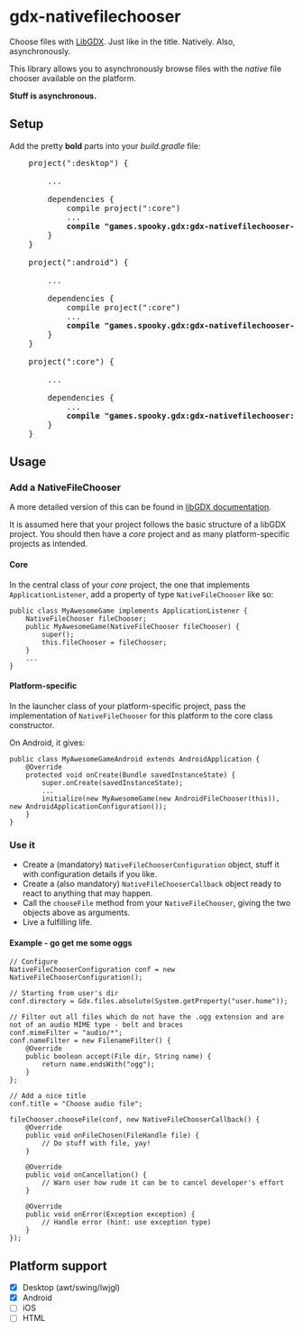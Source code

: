 # gdx-nativefilechooser

Choose files with [LibGDX](https://libgdx.badlogicgames.com/). Just like in the title. Natively. Also, asynchronously.

This library allows you to asynchronously browse files with the _native_ file chooser available on the platform.

**Stuff is asynchronous.**

## Setup

Add the pretty **bold** parts into your _build.gradle_ file:

<pre>
    project(":desktop") {
        
        ...
        
        dependencies {
            compile project(":core")
            ...
            <b>compile "games.spooky.gdx:gdx-nativefilechooser-desktop-lwjgl:2.1.0"</b>
        }
    }
    
    project(":android") {
        
        ...
        
        dependencies {
            compile project(":core")
            ...
            <b>compile "games.spooky.gdx:gdx-nativefilechooser-android:2.1.0"</b>
        }
    }
    
    project(":core") {
        
        ...
        
        dependencies {
            ...
            <b>compile "games.spooky.gdx:gdx-nativefilechooser:2.1.0"</b>
        }
    }
</pre>

## Usage

### Add a NativeFileChooser

A more detailed version of this can be found in [libGDX documentation](https://github.com/libgdx/libgdx/wiki/Interfacing-with-platform-specific-code).

It is assumed here that your project follows the basic structure of a libGDX project.
You should then have a _core_ project and as many platform-specific projects as intended.

#### Core

In the central class of your _core_ project, the one that implements `ApplicationListener`, add a property of type `NativeFileChooser` like so:
    
    public class MyAwesomeGame implements ApplicationListener {
        NativeFileChooser fileChooser;
        public MyAwesomeGame(NativeFileChooser fileChooser) {
            super();
            this.fileChooser = fileChooser;
        }
        ...
    }

#### Platform-specific

In the launcher class of your platform-specific project, pass the implementation of `NativeFileChooser` for this platform to the core class constructor.

On Android, it gives:

    public class MyAwesomeGameAndroid extends AndroidApplication {
        @Override
        protected void onCreate(Bundle savedInstanceState) {
            super.onCreate(savedInstanceState);
            ...
            initialize(new MyAwesomeGame(new AndroidFileChooser(this)), new AndroidApplicationConfiguration());
        }
    }

### Use it

* Create a (mandatory) `NativeFileChooserConfiguration` object, stuff it with configuration details if you like.
* Create a (also mandatory) `NativeFileChooserCallback` object ready to react to anything that may happen.
* Call the `chooseFile` method from your `NativeFileChooser`, giving the two objects above as arguments.
* Live a fulfilling life.

#### Example - go get me some oggs

    // Configure
    NativeFileChooserConfiguration conf = new NativeFileChooserConfiguration();
    
    // Starting from user's dir
    conf.directory = Gdx.files.absolute(System.getProperty("user.home"));
    
    // Filter out all files which do not have the .ogg extension and are not of an audio MIME type - belt and braces
    conf.mimeFilter = "audio/*";
    conf.nameFilter = new FilenameFilter() {
        @Override
        public boolean accept(File dir, String name) {
            return name.endsWith("ogg");
        }
    };
    
    // Add a nice title
    conf.title = "Choose audio file";
    
    fileChooser.chooseFile(conf, new NativeFileChooserCallback() {
        @Override
        public void onFileChosen(FileHandle file) {
            // Do stuff with file, yay!
        }
        
        @Override
        public void onCancellation() {
            // Warn user how rude it can be to cancel developer's effort
        }
        
        @Override
        public void onError(Exception exception) {
            // Handle error (hint: use exception type)
        }
    });

## Platform support

- [x] Desktop (awt/swing/lwjgl)
- [x] Android
- [ ] iOS
- [ ] HTML
